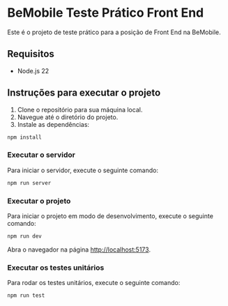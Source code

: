 # BeMobile Teste Prático Front End

Este é o projeto de teste prático para a posição de Front End na BeMobile.

## Requisitos

- Node.js 22

## Instruções para executar o projeto

1. Clone o repositório para sua máquina local.
2. Navegue até o diretório do projeto.
3. Instale as dependências:

```bash
npm install
```

### Executar o servidor

Para iniciar o servidor, execute o seguinte comando:

```bash
npm run server
```

### Executar o projeto

Para iniciar o projeto em modo de desenvolvimento, execute o seguinte comando:

```bash
npm run dev
```

Abra o navegador na página [http://localhost:5173](http://localhost:5173).

### Executar os testes unitários

Para rodar os testes unitários, execute o seguinte comando:

```bash
npm run test
```